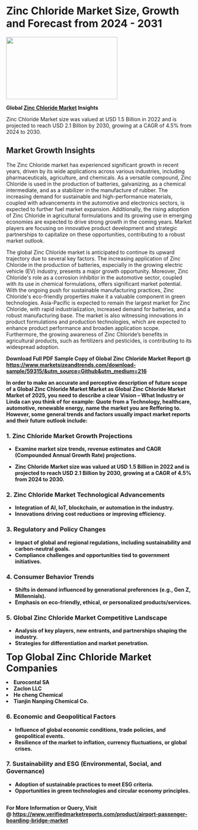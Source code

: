 <H1>Zinc Chloride Market Size, Growth and Forecast from 2024 - 2031</H1><img class="aligncenter size-medium wp-image-584254" src="https://thirdeyenews.in/wp-content/uploads/2024/09/Global-Market-Research-300x168.jpeg" alt="" width="300" height="168" /><p><strong>Global&nbsp;<a href="https://www.marketsizeandtrends.com/download-sample/59315/&amp;utm_source=Github&utm_medium=216">Zinc Chloride Market</a> Insights</strong></p><p>Zinc Chloride Market size was valued at USD 1.5 Billion in 2022 and is projected to reach USD 2.1 Billion by 2030, growing at a CAGR of 4.5% from 2024 to 2030.</p><p><h2>Market Growth Insights</h2> <p>The Zinc Chloride market has experienced significant growth in recent years, driven by its wide applications across various industries, including pharmaceuticals, agriculture, and chemicals. As a versatile compound, Zinc Chloride is used in the production of batteries, galvanizing, as a chemical intermediate, and as a stabilizer in the manufacture of rubber. The increasing demand for sustainable and high-performance materials, coupled with advancements in the automotive and electronics sectors, is expected to further fuel market expansion. Additionally, the rising adoption of Zinc Chloride in agricultural formulations and its growing use in emerging economies are expected to drive strong growth in the coming years. Market players are focusing on innovative product development and strategic partnerships to capitalize on these opportunities, contributing to a robust market outlook. </p> <p><strong></strong></p> <p>The global Zinc Chloride market is anticipated to continue its upward trajectory due to several key factors. The increasing application of Zinc Chloride in the production of batteries, especially in the growing electric vehicle (EV) industry, presents a major growth opportunity. Moreover, Zinc Chloride's role as a corrosion inhibitor in the automotive sector, coupled with its use in chemical formulations, offers significant market potential. With the ongoing push for sustainable manufacturing practices, Zinc Chloride's eco-friendly properties make it a valuable component in green technologies. Asia-Pacific is expected to remain the largest market for Zinc Chloride, with rapid industrialization, increased demand for batteries, and a robust manufacturing base. The market is also witnessing innovations in product formulations and production technologies, which are expected to enhance product performance and broaden application scope. Furthermore, the growing awareness of Zinc Chloride’s benefits in agricultural products, such as fertilizers and pesticides, is contributing to its widespread adoption. <p><strong></p><p><span class=""><strong>Download Full PDF Sample Copy of Global Zinc Chloride Market Report</strong> @ <a href="https://www.marketsizeandtrends.com/download-sample/59315/&amp;utm_source=Github&utm_medium=216" target="_blank">https://www.marketsizeandtrends.com/download-sample/59315/&amp;utm_source=Github&utm_medium=216</a></span></p><p>In order to make an accurate and perceptive description of future scope of a Global&nbsp;Zinc Chloride Market Market as Global&nbsp;Zinc Chloride Market Market of 2025, you need to describe a clear Vision &ndash; What Industry or Linda can you think of for example: Quote from a Technology, healthcare, automotive, renewable energy, name the market you are Reffering to. However, some general trends and factors usually impact market reports and their future outlook include:</p><h3>1.&nbsp;<strong>Zinc Chloride Market Growth Projections</strong></h3><ul><li>Examine market size trends, revenue estimates and CAGR (Compounded Annual Growth Rate) projections.</li><li><p>Zinc Chloride Market size was valued at USD 1.5 Billion in 2022 and is projected to reach USD 2.1 Billion by 2030, growing at a CAGR of 4.5% from 2024 to 2030.</p></li></ul><h3>2.&nbsp;<strong>Zinc Chloride Market Technological Advancements</strong></h3><ul><li>Integration of AI, IoT, blockchain, or automation in the industry.</li><li>Innovations driving cost reductions or improving efficiency.</li></ul><h3>3.&nbsp;<strong>Regulatory and Policy Changes</strong></h3><ul><li>Impact of global and regional regulations, including sustainability and carbon-neutral goals.</li><li>Compliance challenges and opportunities tied to government initiatives.</li></ul><h3>4.&nbsp;<strong>Consumer Behavior Trends</strong></h3><ul><li>Shifts in demand influenced by generational preferences (e.g., Gen Z, Millennials).</li><li>Emphasis on eco-friendly, ethical, or personalized products/services.</li></ul><h3>5.&nbsp;<strong>Global Zinc Chloride Market Competitive Landscape</strong></h3><ul><li>Analysis of key players, new entrants, and partnerships shaping the industry.</li><li>Strategies for differentiation and market penetration.</li></ul><p data-pm-slice="1 1 []"><span style="color: inherit; font-family: inherit; font-size: 25px;">Top Global Zinc Chloride Market Companies</span></p><div class="" data-test-id=""><p><li>Eurocontal SA</li><li> Zaclon LLC</li><li> He cheng Chemical</li><li> Tianjin Nanping Chemical Co.</li></p></div><h3>6.&nbsp;<strong>Economic and Geopolitical Factors</strong></h3><ul><li>Influence of global economic conditions, trade policies, and geopolitical events.</li><li>Resilience of the market to inflation, currency fluctuations, or global crises.</li></ul><h3>7.&nbsp;<strong>Sustainability and ESG (Environmental, Social, and Governance)</strong></h3><ul><li>Adoption of sustainable practices to meet ESG criteria.</li><li>Opportunities in green technologies and circular economy principles.</li></ul><h2><strong style="font-size: 14px;">For More Information or Query, Visit @&nbsp;</strong><a style="background-color: #ffffff; font-size: 14px;" href="https://www.marketsizeandtrends.com/report/zinc-chloride-market/" target="_blank">https://www.verifiedmarketreports.com/product/airport-passenger-boarding-bridge-market</a></h2>
